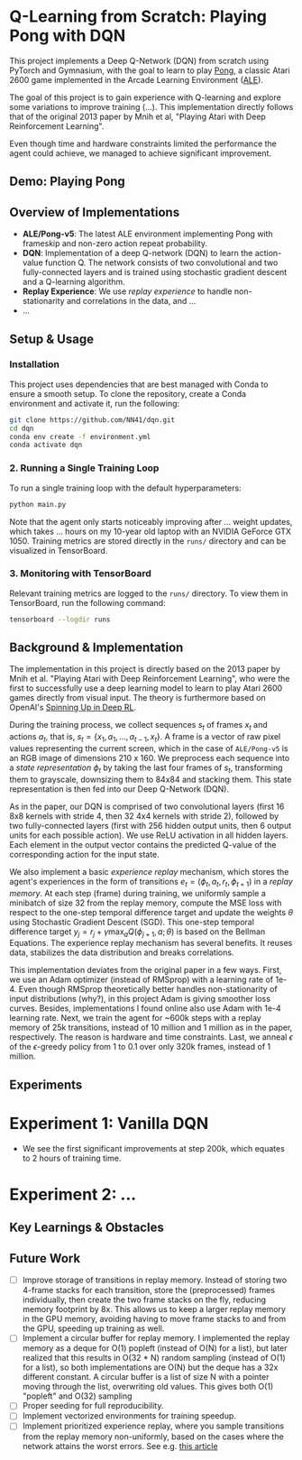 # Q-Learning from Scratch: Playing Pong with DQN

This project implements a Deep Q-Network (DQN) from scratch using PyTorch and Gymnasium, with the goal to learn to play [Pong](https://ale.farama.org/environments/pong/), a classic Atari 2600 game implemented in the Arcade Learning Environment ([ALE](https://ale.farama.org/)).

The goal of this project is to gain experience  with Q-learning and explore some variations to improve training (...). This implementation directly follows that of the original 2013 paper by Mnih et al, "Playing Atari with Deep Reinforcement Learning".

Even though time and hardware constraints limited the performance the agent could achieve, we managed to achieve significant improvement.

## Demo: Playing Pong


## Overview of Implementations
* **ALE/Pong-v5**: The latest ALE environment implementing Pong with frameskip and non-zero action repeat probability.
* **DQN**: Implementation of a deep Q-network (DQN) to learn the action-value function Q. The network consists of two convolutional and two fully-connected layers and is trained using stochastic gradient descent and a Q-learning algorithm.
* **Replay Experience**: We use *replay experience* to handle non-stationarity and correlations in the data, and ...
* ...

## Setup & Usage
### Installation

This project uses dependencies that are best managed with Conda to ensure a smooth setup. To clone the repository, create a Conda environment and activate it, run the following:
```bash
git clone https://github.com/NN41/dqn.git
cd dqn
conda env create -f environment.yml
conda activate dqn
```

### 2. Running a Single Training Loop
To run a single training loop with the default hyperparameters:

```bash
python main.py
```

Note that the agent only starts noticeably improving after ... weight updates, which takes ... hours on my 10-year old laptop with an NVIDIA GeForce GTX 1050. Training metrics are stored directly in the `runs/` directory and can be visualized in TensorBoard.

### 3. Monitoring with TensorBoard
Relevant training metrics are logged to the `runs/` directory. To view them in TensorBoard, run the following command:
```bash
tensorboard --logdir runs
```

## Background & Implementation
The implementation in this project is directly based on the 2013 paper by Mnih et al. "Playing Atari with Deep Reinforcement Learning", who were the first to successfully use a deep learning model to learn to play Atari 2600 games directly from visual input. The theory is furthermore based on OpenAI's [Spinning Up in Deep RL](https://spinningup.openai.com/en/latest/index.html).

During the training process, we collect sequences $s_t$ of frames $x_t$ and actions $a_t$, that is, $s_t = \{x_1, a_1, \ldots, a_{t-1}, x_t\}$. A frame is a vector of raw pixel values representing the current screen, which in the case of ``ALE/Pong-v5`` is an RGB image of dimensions 210 x 160. We preprocess each sequence into a *state representation* $\phi_t$ by taking the last four frames of $s_t$, transforming them to grayscale, downsizing them to $84$x$84$ and stacking them. This state representation is then fed into our Deep Q-Network (DQN).

As in the paper, our DQN is comprised of two convolutional layers (first 16 8x8 kernels with stride 4, then 32 4x4 kernels with stride 2), followed by two fully-connected layers (first with 256 hidden output units, then 6 output units for each possible action). We use ReLU activation in all hidden layers. Each element in the output vector contains the predicted Q-value of the corresponding action for the input state.

We also implement a basic *experience replay* mechanism, which stores the agent's experiences in the form of transitions $e_t = (\phi_t, a_t, r_t, \phi_{t+1})$ in a *replay memory*. At each step (frame) during training, we uniformly sample a minibatch of size 32 from the replay memory, compute the MSE loss with respect to the one-step temporal difference target and update the weights $\theta$ using Stochastic Gradient Descent (SGD). This one-step temporal difference target $y_j = r_j + \gamma \max_{a}Q(\phi_{j+1}, a; \theta)$ is based on the Bellman Equations. The experience replay mechanism has several benefits. It reuses data, stabilizes the data distribution and breaks correlations.

This implementation deviates from the original paper in a few ways. First, we use an Adam optimizer (instead of RMSprop) with a learning rate of 1e-4. Even though RMSprop theoretically better handles non-stationarity of input distributions (why?), in this project Adam is giving smoother loss curves. Besides, implementations I found online also use Adam with 1e-4 learning rate. Next, we train the agent for ~600k steps with a replay memory of 25k transitions, instead of 10 million and 1 million as in the paper, respectively. The reason is hardware and time constraints. Last, we anneal $\epsilon$ of the $\epsilon$-greedy policy from 1 to 0.1 over only 320k frames, instead of 1 million. 

## Experiments
# Experiment 1: Vanilla DQN
- We see the first significant improvements at step 200k, which equates to 2 hours of training time.

# Experiment 2: ...

## Key Learnings & Obstacles


## Future Work
- [ ] Improve storage of transitions in replay memory. Instead of storing two 4-frame stacks for each transition, store the (preprocessed) frames individually, then create the two frame stacks on the fly, reducing memory footprint by 8x. This allows us to keep a larger replay memory in the GPU memory, avoiding having to move frame stacks to and from the GPU, speeding up training as well. 
- [ ] Implement a circular buffer for replay memory. I implemented the replay memory as a deque for O(1) popleft (instead of O(N) for a list), but later realized that this results in O(32 * N) random sampling (instead of O(1) for a list), so both implementations are O(N) but the deque has a 32x different constant. A circular buffer is a list of size N with a pointer moving through the list, overwriting old values. This gives both O(1) "popleft" and O(32) sampling
- [ ] Proper seeding for full reproducibility.
- [ ] Implement vectorized environments for training speedup.
- [ ] Implement prioritized experience replay, where you sample transitions from the replay memory non-uniformly, based on the cases where the network attains the worst errors. See e.g. [this article](https://medium.com/@joachimiak.krzysztof/learning-to-play-pong-with-pytorch-tianshou-a9b8d2f1b8bd)